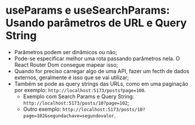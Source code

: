 # useParams e useSearchParams: Usando parâmetros de URL e Query String

- Parâmetros podem ser dinâmicos ou não;
- Pode-se especificar melhor uma rota passando parâmetros nela. O React Router Dom consegue mapear isso;
- Quando for preciso carregar algo de uma API, fazer um fecth de dados externos, geralmente é isso que se vai utilizar;
- Também se pode as query strings das URLs, como em uma paginação por exemplo: `http://localhost:5173/posts?page=100`.
  - Exemplo com Search Params e Query String: `http://localhost:5173/posts/10?page=102`;
  - Outro exemplo: `http://localhost:5173/posts/10?page=102&segundachave=segundovalor`.
